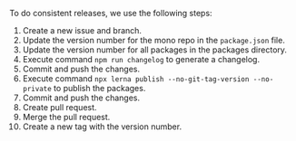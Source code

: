 To do consistent releases, we use the following steps:

1. Create a new issue and branch.
1. Update the version number for the mono repo in the `package.json` file.
1. Update the version number for all packages in the packages directory.
1. Execute command `npm run changelog` to generate a changelog.
1. Commit and push the changes.
1. Execute command `npx lerna publish --no-git-tag-version --no-private` to publish the packages.
1. Commit and push the changes.
1. Create pull request.
1. Merge the pull request.
1. Create a new tag with the version number.
